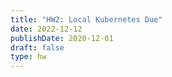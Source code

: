 ```yaml
---
title: "HW2: Local Kubernetes Due"
date: 2022-12-12
publishDate: 2020-12-01
draft: false
type: hw
---
```

